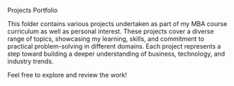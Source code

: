 Projects Portfolio

This folder contains various projects undertaken as part of my MBA course curriculum as well as personal interest. 
These projects cover a diverse range of topics, showcasing my learning, skills, and commitment to practical problem-solving in different domains. 
Each project represents a step toward building a deeper understanding of business, technology, and industry trends.

Feel free to explore and review the work!

